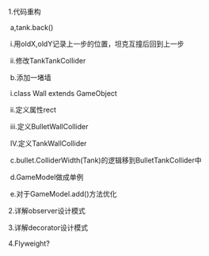 1.代码重构

​	a,tank.back()

​		i.用oldX,oldY记录上一步的位置，坦克互撞后回到上一步

​		ii.修改TankTankCollider

​	b.添加一堵墙

​		i.class Wall extends GameObject

​		ii.定义属性rect

​		iii.定义BulletWallCollider

​		IV.定义TankWallCollider

​	c.bullet.ColliderWidth(Tank)的逻辑移到BulletTankCollider中

​	d.GameModel做成单例

​	e.对于GameModel.add()方法优化

2.详解observer设计模式

3.详解decorator设计模式

4.Flyweight?